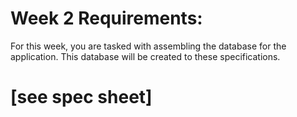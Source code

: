 # Week 2 Requirements:

For this week, you are tasked with assembling the database for the application. This database will be created to these specifications.

# [see spec sheet]
